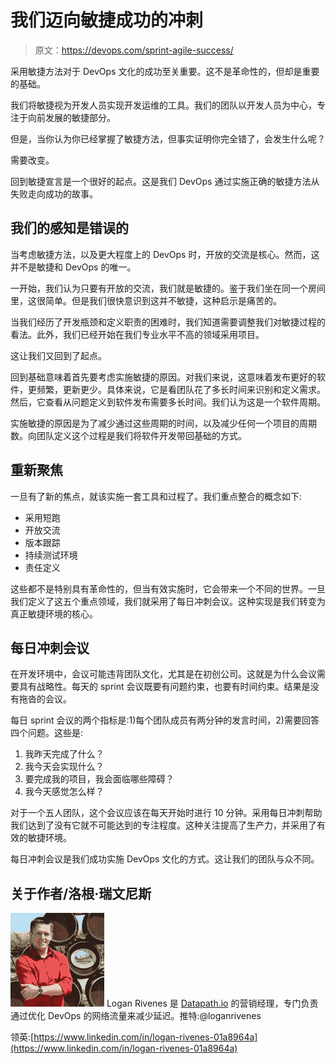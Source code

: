 # 我们迈向敏捷成功的冲刺

> 原文：<https://devops.com/sprint-agile-success/>

采用敏捷方法对于 DevOps 文化的成功至关重要。这不是革命性的，但却是重要的基础。

我们将敏捷视为开发人员实现开发运维的工具。我们的团队以开发人员为中心，专注于向前发展的敏捷部分。

但是，当你认为你已经掌握了敏捷方法，但事实证明你完全错了，会发生什么呢？

需要改变。

回到敏捷宣言是一个很好的起点。这是我们 DevOps 通过实施正确的敏捷方法从失败走向成功的故事。

## 我们的感知是错误的

当考虑敏捷方法，以及更大程度上的 DevOps 时，开放的交流是核心。然而，这并不是敏捷和 DevOps 的唯一。

一开始，我们认为只要有开放的交流，我们就是敏捷的。鉴于我们坐在同一个房间里，这很简单。但是我们很快意识到这并不敏捷，这种启示是痛苦的。

当我们经历了开发瓶颈和定义职责的困难时，我们知道需要调整我们对敏捷过程的看法。此外，我们已经开始在我们专业水平不高的领域采用项目。

这让我们又回到了起点。

回到基础意味着首先要考虑实施敏捷的原因。对我们来说，这意味着发布更好的软件，更频繁，更新更少。具体来说，它是看团队花了多长时间来识别和定义需求。然后，它查看从问题定义到软件发布需要多长时间。我们认为这是一个软件周期。

实施敏捷的原因是为了减少通过这些周期的时间，以及减少任何一个项目的周期数。向团队定义这个过程是我们将软件开发带回基础的方式。

## 重新聚焦

一旦有了新的焦点，就该实施一套工具和过程了。我们重点整合的概念如下:

*   采用短跑
*   开放交流
*   版本跟踪
*   持续测试环境
*   责任定义

这些都不是特别具有革命性的，但当有效实施时，它会带来一个不同的世界。一旦我们定义了这五个重点领域，我们就采用了每日冲刺会议。这种实现是我们转变为真正敏捷环境的核心。

## 每日冲刺会议

在开发环境中，会议可能违背团队文化，尤其是在初创公司。这就是为什么会议需要具有战略性。每天的 sprint 会议既要有问题约束，也要有时间约束。结果是没有拖沓的会议。

每日 sprint 会议的两个指标是:1)每个团队成员有两分钟的发言时间，2)需要回答四个问题。这些是:

1.  我昨天完成了什么？
2.  我今天会实现什么？
3.  要完成我的项目，我会面临哪些障碍？
4.  我今天感觉怎么样？

对于一个五人团队，这个会议应该在每天开始时进行 10 分钟。采用每日冲刺帮助我们达到了没有它就不可能达到的专注程度。这种关注提高了生产力，并采用了有效的敏捷环境。

每日冲刺会议是我们成功实施 DevOps 文化的方式。这让我们的团队与众不同。

## 关于作者/洛根·瑞文尼斯

![LRivenes Picture](img/eb53c8afe913f8a57126a0a29f514b6e.png) Logan Rivenes 是 [Datapath.io](https://datapath.io/) 的营销经理，专门负责通过优化 DevOps 的网络流量来减少延迟。推特:@loganrivenes

领英:[https://www.linkedin.com/in/logan-rivenes-01a8964a](https://www.linkedin.com/in/logan-rivenes-01a8964a)